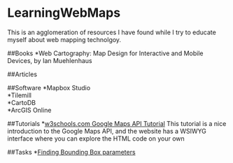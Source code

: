 # LearningWebMaps
This is an agglomeration of resources I have found while I try to educate myself about web mapping technolgoy.

##Books
*Web Cartography: Map Design for Interactive and Mobile Devices, by Ian Muehlenhaus

##Articles

##Software
*Mapbox Studio  
*Tilemill  
*CartoDB  
*ArcGIS Online  

##Tutorials
*[w3schools.com Google Maps API Tutorial](http://www.w3schools.com/googleapi/default.asp)
This tutorial is a nice introduction to the Google Maps API, and the website has a WSIWYG interface where you can explore the HTML code on your own

##Tasks
*[Finding Bounding Box parameters](//LearningWebMaps/GetBoundingBox.md)

